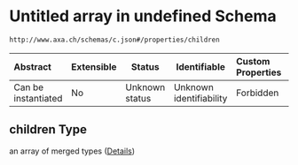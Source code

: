 # Untitled array in undefined Schema

```txt
http://www.axa.ch/schemas/c.json#/properties/children
```




| Abstract            | Extensible | Status         | Identifiable            | Custom Properties | Additional Properties | Access Restrictions | Defined In                                |
| :------------------ | ---------- | -------------- | ----------------------- | :---------------- | --------------------- | ------------------- | ----------------------------------------- |
| Can be instantiated | No         | Unknown status | Unknown identifiability | Forbidden         | Allowed               | none                | [c.json\*](c.json "open original schema") |

## children Type

an array of merged types ([Details](a-properties-children-items-anyof-1-properties-children-items.md))
